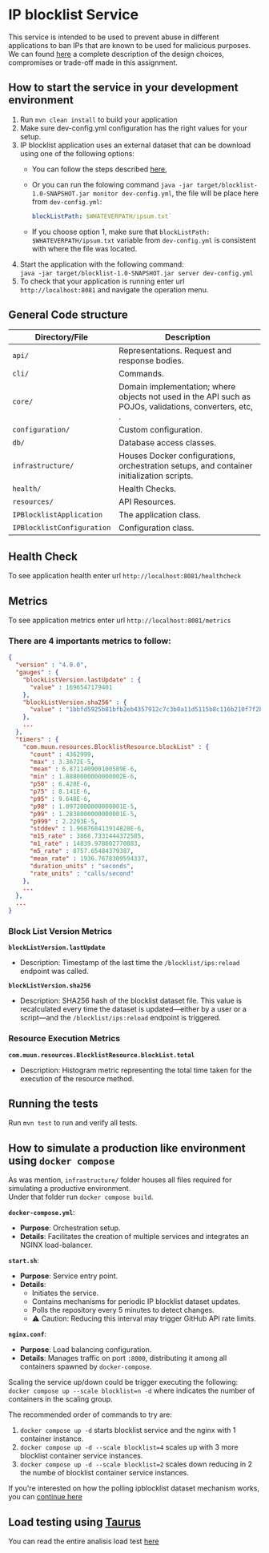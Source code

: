 # IP blocklist Service  
This service is intended to be used to prevent abuse in different applications to ban IPs that are known to be used for malicious purposes.  
We can found [here](docs/DESIGNDOC.md) a complete description of the design choices, compromises or trade-off made in this assignment.  

How to start the service in your development environment
---  
1. Run `mvn clean install` to build your application
2. Make sure dev-config.yml configuration has the right values for your setup.
3. IP blocklist application uses an external dataset that can be download using one of the following options:
    - You can follow the steps described [here](https://github.com/stamparm/ipsum),
    - Or you can run the folowing command `java -jar target/blocklist-1.0-SNAPSHOT.jar monitor dev-config.yml`, the
       file will be place here from `dev-config.yml`: 

       ```yaml 
       blockListPath: $WHATEVERPATH/ipsum.txt`

    - If you choose option 1, make sure that `blockListPath: $WHATEVERPATH/ipsum.txt` variable from `dev-config.yml` is
      consistent with where the file was located.
4. Start the application with the following command:  
   `java -jar target/blocklist-1.0-SNAPSHOT.jar server dev-config.yml`
5. To check that your application is running enter url `http://localhost:8081` and navigate the operation menu.  
 
General Code structure
---

| Directory/File               | Description                                                                 |
|------------------------------|-----------------------------------------------------------------------------|
| `api/`                       | Representations. Request and response bodies.                               |
| `cli/`                       | Commands.                                                                   |
| `core/`                      | Domain implementation; where objects not used in the API such as POJOs, validations, converters, etc, . |
| `configuration/`             | Custom configuration.                                                       |
| `db/`                        | Database access classes.                                                    |
| `infrastructure/`            | Houses Docker configurations, orchestration setups, and container initialization scripts.               |
| `health/`                    | Health Checks.                                                              |
| `resources/`                 | API Resources.                                                              |
| `IPBlocklistApplication`     | The application class.                                                      |
| `IPBlocklistConfiguration`   | Configuration class.                                                        |

Health Check
---  
To see application health enter url `http://localhost:8081/healthcheck`

Metrics
---  
To see application metrics enter url `http://localhost:8081/metrics`  

### There are 4 importants metrics to follow:

```json
{
  "version" : "4.0.0",
  "gauges" : {
    "blockListVersion.lastUpdate" : {
      "value" : 1696547179401
    },
    "blockListVersion.sha256" : {
      "value" : "1bbfd5925b81bfb2eb4357912c7c3b0a11d5115b8c116b210f7f2baf934e8729"
    },
    ...
  },
  "timers" : {
    "com.muun.resources.BlocklistResource.blockList" : {
      "count" : 4362999,
      "max" : 3.3672E-5,
      "mean" : 6.871140900100589E-6,
      "min" : 1.8880000000000002E-6,
      "p50" : 6.428E-6,
      "p75" : 8.141E-6,
      "p95" : 9.648E-6,
      "p98" : 1.0972000000000001E-5,
      "p99" : 1.2838000000000001E-5,
      "p999" : 2.2293E-5,
      "stddev" : 1.968768413914828E-6,
      "m15_rate" : 3868.7331444372585,
      "m1_rate" : 14839.978602770883,
      "m5_rate" : 8757.65484379387,
      "mean_rate" : 1936.7678309594337,
      "duration_units" : "seconds",
      "rate_units" : "calls/second"
    },
    ...
  },
  ...
}
```  
### Block List Version Metrics

**`blockListVersion.lastUpdate`**
- Description: Timestamp of the last time the `/blocklist/ips:reload` endpoint was called.

**`blockListVersion.sha256`**
- Description: SHA256 hash of the blocklist dataset file. This value is recalculated every time the dataset is updated—either by a user or a script—and the `/blocklist/ips:reload` endpoint is triggered.

### Resource Execution Metrics

**`com.muun.resources.BlocklistResource.blockList.total`**
- Description: Histogram metric representing the total time taken for the execution of the resource method.

Running the tests
---

Run `mvn test` to run and verify all tests.

How to simulate a production like environment using `docker compose`
---

As was mention, `infrastructure/` folder houses all files required for simulating a productive environment.  
Under that folder run `docker compose build`.  

**`docker-compose.yml`**: 
- **Purpose**: Orchestration setup.
- **Details**: Facilitates the creation of multiple services and integrates an NGINX load-balancer.

**`start.sh`**: 
- **Purpose**: Service entry point.
- **Details**: 
  - Initiates the service.
  - Contains mechanisms for periodic IP blocklist dataset updates.
  - Polls the repository every 5 minutes to detect changes.
  - ⚠️ Caution: Reducing this interval may trigger GitHub API rate limits.

**`nginx.conf`**: 
- **Purpose**: Load balancing configuration.
- **Details**: Manages traffic on port `:8000`, distributing it among all containers spawned by `docker-compose`.

Scaling the service up/down could be trigger executing the following: `docker compose up --scale blocklist=n -d` where indicates
the number of containers in the scaling group.  

The recommended order of commands to try are:

1. `docker compose up -d` starts blocklist service and the nginx with 1 container instance.  
2. `docker compose up -d --scale blocklist=4` scales up with 3 more blocklist container service instances.  
3. `docker compose up -d --scale blocklist=2` scales down reducing in 2 the numbe of blocklist container service instances.  

If you're interested on how the polling ipblocklist dataset mechanism works, you can [continue here](docs/BLOCKLISTMONITOR.md)  

Load testing using [Taurus](https://gettaurus.org/)
---
You can read the entire analisis load test [here](docs/LOADTESTING.md) 
